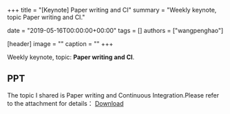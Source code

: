 +++
title = "[Keynote] Paper writing and CI"
summary = "Weekly keynote, topic Paper writing and CI."

date = "2019-05-16T00:00:00+00:00"
tags = []
authors = ["wangpenghao"]

[header]
image = ""
caption = ""
+++

Weekly keynote, topic: **Paper writing and CI**.

## PPT

The topic I shared is Paper writing and Continuous Integration.Please refer to the attachment for details： [Download](https://eyrie.coden.hk/api/space?path=/c422/weekly-keynote/2019-05-16-wangpenghao/学习小结0516-王鹏浩.pptx)

